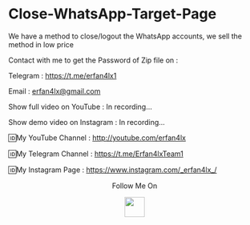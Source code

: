 # Close-WhatsApp-Target-Page
We have a method to close/logout the WhatsApp accounts, we sell the method in low price

Contact with me to get the Password of Zip file on :

 Telegram : https://t.me/erfan4lx1
  
 Email : erfan4lx@gmail.com
 
Show full video on YouTube : In recording...

Show demo video on Instagram : In recording...
 

🆔My YouTube Channel : http://youtube.com/erfan4lx

🆔My Telegram Channel : https://t.me/Erfan4lxTeam1

🆔My Instagram Page : https://www.instagram.com/_erfan4lx_/

<p align="center">
  Follow Me On
</p>
<p align="center">
  <a href="https://www.youtube.com/c/erfan4lx?sub_confirmation=1">
    <img src="https://www.iconsdb.com/icons/preview/black/youtube-4-xxl.png" width="40" height="40">
  </a>
</p>
